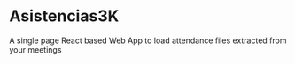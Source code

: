 # Asistencias3K
A single page React based Web App to load attendance files extracted from your meetings
